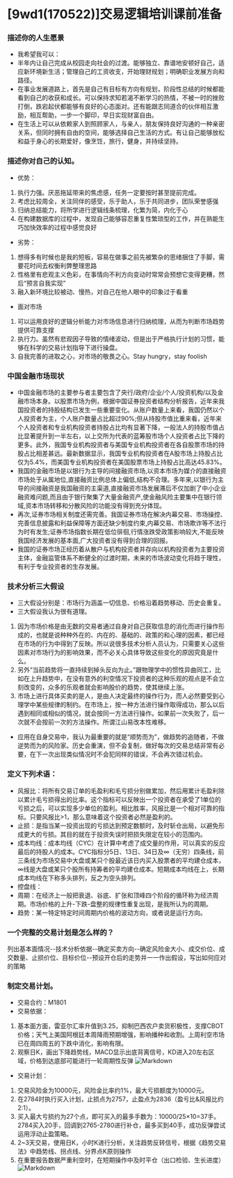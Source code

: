 # [9wd1(170522)]交易逻辑培训课前准备 

### 描述你的人生愿景
- 我希望我可以：
- 半年内让自己完成从校园走向社会的过渡。能够独立、靠谱地安顿好自己，适应新环境新生活；管理自己的工资收支，开始理财规划；明确职业发展方向和路径。
- 在事业发展道路上，首先是自己有目标有方向有规划，阶段性总结的时候都能看到自己的收获和成长。可以保持求知若渴不断学习的热情，不被一时的挫败打倒，跌宕起伏都能够有良好的心态面对。还有能跟志同道合的伙伴相互激励，相互帮助，一步一个脚印，早日实现财富自由。
- 在生活上可以从依赖家人到照顾家人，与亲人，朋友保持良好沟通的一种亲密关系，但同时拥有自由的空间，能够选择自己生活的方式。有让自己能够放松和益于身心的长期爱好，像烹饪，旅行，健身，并持续坚持。

### 描述你对自己的认知。
- 优势：
1. 执行力强。厌恶拖延带来的焦虑感，任务一定要按时甚至提前完成。
2. 考虑比较周全，关注同伴的感受，乐于助人，乐于共同进步，团队荣誉感强
3. 归纳总结能力，将所学进行逻辑线条梳理，化繁为简，内化于心
4. 在构建数据库的过程中，发现自己能够容忍重复性繁琐型的工作，并在熟能生巧加快效率的过程中感觉良好

- 劣势：
1. 想得多有时候也是我的短板，容易在做事之前先被繁杂的思绪捆住了手脚，需要花时间去权衡利弊整理思路
2. 性格里有悲观主义色彩，在事情向不利方向变动时常常会预想它变得更糟，然后“预言自我实现”
3. 融入新环境比较被动、慢热，对自己在他人眼中的印象过于看重

- 面对市场
1. 可以运用良好的逻辑分析能力对市场信息进行归纳梳理，从而为判断市场趋势提供可靠支撑
2. 执行力。虽然有悲观因子导致的情绪波动，但是出于严格执行计划的习惯，能够在科学的交易计划指导下进行操盘。
3. 自我完善的进取之心，对市场的敬畏之心。Stay hungry，stay foolish

### 中国金融市场现状
- 中国金融市场的主要参与者主要包含了央行/政府/企业/个人/投资机构/以及金融市场本身。以股票市场为例，根据中国证券投资者结构分析报告，近年来我国投资者的持股结构已发生一些重要变化。从账户数量上来看，我国仍然以个人投资者为主，个人账户数量占比超过90%;但从持股市值比重来看，近年来个人投资者和专业机构投资者持股占比均有显著下降，一般法人的持股市值占比显著提升到一半左右，以上交所为代表的蓝筹股市场个人投资者占比下降的更多。此外，我国专业机构投资者与美国专业机构投资者在各自股票市场的持股占比相差甚远。最新数据显示，我国专业机构投资者在A股市场上持股占比仅为5.4%，而美国专业机构投资者在美国股票市场上持股占比高达45.83%。
- 我国的金融市场是以银行为主导的间接融资市场,以资本市场为媒介的直接融资市场处于从属地位,直接融资比例总体上偏低,结构不合理。多年来,以银行为主导的间接融资是我国融资的主渠道,直接融资市场发展滞后不仅加剧了中小企业融资难问题,而且由于银行聚集了大量金融资产,使金融风险主要集中在银行领域,资本市场转移和分散风险的功能没有得到充分体现。
- 再次,证券市场相关制度还需完善。我国证券市场在解决内幕交易、市场操控、完善信息披露和利益保障等方面还缺少制度约束,内幕交易、市场欺诈等不法行为时有发生;证券市场指数长期在低位徘徊,行情涨跌受政策影响较大,不能反映我国经济发展的基本面,广大投资者没有得到合理的回报。
- 我国的证券市场正经历着从散户与机构投资者并存向以机构投资者为主要投资主体，金融监管体系不断健全的过渡时期，未来的市场波动变化将趋于理性，有利于专业投资者的生存发展。

### 技术分析三大假设
- 三大假设分别是：市场行为涵盖一切信息、价格沿着趋势移动、历史会重复。
- 三大假设我认为很有道理。
1. 因为市场价格是由无数的交易者通过自身对自己获取信息的消化而进行操作形成的，也就是说种种外在的、内在的、基础的、政策的和心理的因素，都已经在市场的行为中得到了反映。所以说很多技术分析人员认为，只需要关心这些因素对市场行为的影响效果，而不必关心具体导致这些变化的原因究竟是什么。
2. 另外“当前趋势将一直持续到掉头反向为止。”跟物理学中的惯性异曲同工，比如在上升趋势中，在没有意外的利空情况下投资者的这种乐观的观点是不会立刻改变的，众多的乐观者就会影响股价的趋势，使其继续上涨。
3. 市场上进行具体买卖的是人，是由人决定最终的操作行为，而人必然要受到心理学中某些规律的制约。在市场上，按一种方法进行操作取得成功，那么以后遇到相同或相似的情况，就会按同一方法进行操作。如果前一次失败了，后一次就不会按前一次的方法操作。所谓江山易改本性难移。
- 应用在自身交易中，我认为最重要的就是“顺势而为”，做趋势的追随者，不做逆势而为的风险家。历史会重演，但不会复制，做好每次的交易总结非常有必要，在下一次出现类似情况时不会犯同样的错误，不会再次错过机会。


### 定义下列术语：
- 风报比：将所有交易订单的毛盈利和毛亏损分别做累加，然后用累计毛盈利除以累计毛亏损得出的比率。这个指标可以反映出一个投资者在承受了1单位的亏损之后，可以实现多少单位的盈利。相比胜率，风报比是一个相对可靠的指标。只要风报比>1，那么意味着这个投资者必然是盈利的。
- 止损：是指当某一投资出现的亏损达到预定数额时，及时斩仓出局，以避免形成更大的亏损。其目的就在于投资失误时把损失限定在较小的范围内。
- 成本均线：成本均线（CYC）在计算中考虑了成交量的作用，可以真实的反应最后的持股人的成本。CYC指标分5日、13日、34日及∞（无穷）四条线，前三条线为市场交易中大盘或某只个股最近该日内买入股票者的平均建仓成本，∞线是大盘或某只个股所有持筹者的平均建仓成本。短期成本均线在上，长期成本均线在下称多头排列，反之为空头排列。
- 控盘线：
- 周期：在经济上一般把衰退、谷底、扩张和顶峰四个阶段的循环称为经济周期。市场价格的上升-下跌-盘整的规律性重复出现，是我所认为的周期。
-  趋势：某一特定特定时间周期内价格的波动方向，或者说是运行方向。

### 一个完整的交易计划是怎么样的？
列出基本面情况--技术分析依据--确定买卖方向--确定风险金大小、成交价位、成交数量、止损价位、目标价位--预设开仓后的走势并一一作出假设，写出如何应对的策略
    

### 制定交易计划。

- 交易合约：M1801
- 交易依据：
1. 基本面方面，雷亚尔汇率升值到3.25，抑制巴西农户卖货积极性，支撑CBOT价格；天气上美国阿根廷本周降雨预期增强，影响播种和收割。上周利空市场已在周四周五的下跌中消化，影响有限。
2. 观察日K，画出下降趋势线，MACD显示出底背离信号，KD进入20左右区域，价格到达底部可能进行一轮周期性反弹
![Markdown](http://i1.piimg.com/591986/bc499d3cb062efae.png)
- 交易计划：
1. 交易风险金为10000元，风险金比率约1%，最大亏损额度为10000元。
2. 在2784时执行买入计划，止损点为2757，止盈点为2836（盈亏比&风报比约2:1）。
3. 买入最大亏损约为27个点，即可买入的最多手数为：10000/25×10=37手。2784买入20手，回调到2765-2780进行补仓，最多买到40手，成功反弹尝试运用浮动止盈策略。
4. 2~3天交易，使用日K，小时K进行分析，关注趋势反转信号，根据《趋势交易法》中趋势线、拐点线、分界点K原则操作
5. 在重要报告数据严重利空时，在短期操作中及时平仓（出口检验、生长进度）
![Markdown](http://i2.muimg.com/591986/15b0fcf842844ebd.png)
